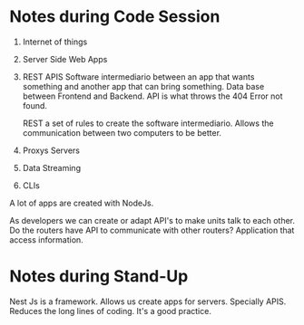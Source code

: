 # Notes during Code Session

1. Internet of things
2. Server Side Web Apps
3. REST APIS
   Software intermediario between an app that wants something and another app that can bring something. Data base between Frontend and Backend. API is what throws the 404 Error not found.

   REST a set of rules to create the software intermediario. Allows the communication between two computers to be better.

4. Proxys Servers
5. Data Streaming
6. CLIs

A lot of apps are created with NodeJs.

As developers we can create or adapt API's to make units talk to each other.
Do the routers have API to communicate with other routers? Application that access information.

# Notes during Stand-Up

Nest Js is a framework. Allows us create apps for servers. Specially APIS. Reduces the long lines of coding. It's a good practice.

